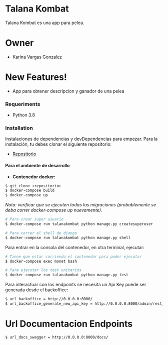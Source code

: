 # Talana Kombat

Talana Kombat es una app para pelea.

# Owner

- Karina Vargas Gonzalez

# New Features!

- App para obtener descripcion y ganador de una pelea

### Requeriments

- Python 3.8

### Installation

Instalaciones de dependencias y devDependencias para empezar.
Para la instalación, tu debes clonar el siguiente repositorio:

- [Repositorio]()

#### Para el ambiente de desarrollo

- **Contenedor docker:**

```sh
$ git clone <repositorio>
$ docker-compose build
$ docker-compose up
```

_Nota: verificar que se ejecuten todas las migraciones (probablemente se deba correr docker-compose up nuevamente)._

```sh
# Para crear super usuario
$ docker-compose run talanakombat python manage.py createsuperuser
```

```sh
# Para correr el shell de django
$ docker-compose run talanakombat python manage.py shell
```

Para entrar en la consola del contenedor, en otra terminal, ejecutar:

```sh
# Tiene que estar corriendo el contenedor para poder ejecutar
$ docker-compose exec monet bash
```

```sh
# Para ejecutar los test unitarios
$ docker-compose run talanakombat python manage.py test
```

Para interactuar con los endpoints se necesita un Api Key puede ser generada desde el backoffice:

```sh
$ url_backoffice = http://0.0.0.0:8000/
$ url_backoffice_generate_new_api_key = http://0.0.0.0:8000/admin/rest_framework_api_key/apikey/
```

# Url Documentacion Endpoints

```sh
$ url_docs_swagger = http://0.0.0.0:8000/docs/
```
